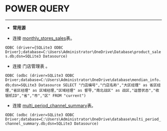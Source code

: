 # POWER QUERY

---

 - **常用源**

- 连接 [monthly_stores_sales](/data-query/common-query/monthly_stores_sales)表。

 `ODBC (driver={SQLite3 ODBC Driver};database=C:\Users\Administrator\OneDrive\Database\product_sales.db;dsn=SQLite3 Datasource)`

 - 连接 门店管理表 。

 `ODBC (odbc (driver=SQLite3 ODBC Driver;database=C:\Users\Administrator\OneDrive\database\mendian_info.db;dsn=SQLite3 Datasource SELECT "门店编号","门店名称","大区经理" as 省区经理,"省区经理" as 区域经理,"区域经理" as 督导,"南北战区" as 战区,"运营状态","收银机ID","省","市","区"
FROM "current")`

- 连接 [multi_period_channel_summary](/data-query/common-query/multi_period_channel_summary)表。

`ODBC (odbc (driver=SQLite3 ODBC Driver;database=C:\Users\Administrator\OneDrive\database\multi_period_channel_summary.db;dsn=SQLite3 Datasource)`

